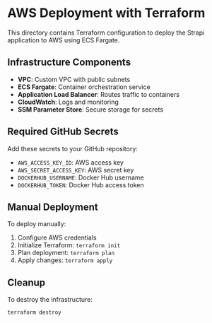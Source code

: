# AWS Deployment with Terraform

This directory contains Terraform configuration to deploy the Strapi application to AWS using ECS Fargate.

## Infrastructure Components

- **VPC**: Custom VPC with public subnets
- **ECS Fargate**: Container orchestration service
- **Application Load Balancer**: Routes traffic to containers
- **CloudWatch**: Logs and monitoring
- **SSM Parameter Store**: Secure storage for secrets

## Required GitHub Secrets

Add these secrets to your GitHub repository:

- `AWS_ACCESS_KEY_ID`: AWS access key
- `AWS_SECRET_ACCESS_KEY`: AWS secret key
- `DOCKERHUB_USERNAME`: Docker Hub username
- `DOCKERHUB_TOKEN`: Docker Hub access token

## Manual Deployment

To deploy manually:

1. Configure AWS credentials
2. Initialize Terraform: `terraform init`
3. Plan deployment: `terraform plan`
4. Apply changes: `terraform apply`

## Cleanup

To destroy the infrastructure:
```bash
terraform destroy
``` 